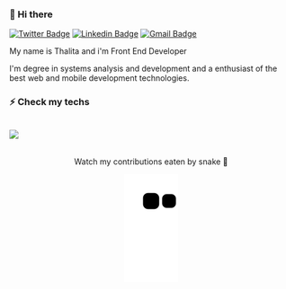 
### 👋 Hi there
[![Twitter Badge](https://img.shields.io/badge/-@thalisantos-800080?style=flat-square&labelColor=800080&logo=twitter&logoColor=white&link=https://twitter.com/dieegosf)](https://twitter.com/dieegosf) 
[![Linkedin Badge](https://img.shields.io/badge/-Thalita%20Santos-800080?style=flat-square&logo=Linkedin&logoColor=white&link=https://www.linkedin.com/in/mariathalitasantos/)](https://www.linkedin.com/in/mariathalitasantos/) 
[![Gmail Badge](https://img.shields.io/badge/-mariathalitasantos00@gmail.com-800080?style=flat-square&logo=Gmail&logoColor=white&link=mailto:mariathalitasantos00@gmail.com)](mailto:mariathalitasantos00@gmail.com)

  
My name is Thalita and i'm Front End Developer

I'm degree in systems analysis and development and a enthusiast of the best web and mobile development technologies.
  
### ⚡ Check my techs
<div style="display: inline_block"><br>
  <img src="https://img.shields.io/badge/HTML5-800080?style=for-the-badge&logo=html5&logoColor=white">

<div>
  
##
  
<div align="center">
Watch my contributions eaten by snake 🐍

  ![Snake animation](https://github.com/thalisantos/thalisantos/blob/output/github-contribution-grid-snake.svg)
</div> 
  
